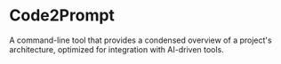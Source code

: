 # Code2Prompt

A command-line tool that provides a condensed overview of a project's architecture, optimized for integration with AI-driven tools.
